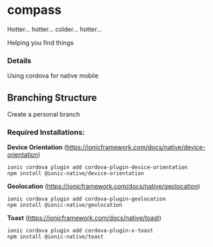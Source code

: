 # compass

Hotter... hotter... colder... hotter...

Helping you find things

### Details

Using cordova for native mobile

## Branching Structure

Create a personal branch

### Required Installations:

**Device Orientation**
(https://ionicframework.com/docs/native/device-orientation)

```
ionic cordova plugin add cordova-plugin-device-orientation
npm install @ionic-native/device-orientation
```

**Geolocation**
(https://ionicframework.com/docs/native/geolocation)

```
ionic cordova plugin add cordova-plugin-geolocation
npm install @ionic-native/geolocation
```


**Toast**
(https://ionicframework.com/docs/native/toast)

```
ionic cordova plugin add cordova-plugin-x-toast
npm install @ionic-native/toast
```


